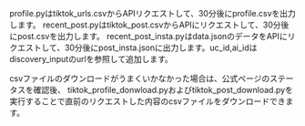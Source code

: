 
profile.pyはtiktok_urls.csvからAPIリクエストして、30分後にprofile.csvを出力します。
recent_post.pyはtiktok_post.csvからAPIにリクエストして、30分後にpost.csvを出力します。
recent_post_insta.pyはdata.jsonのデータをAPIにリクエストして、30分後にpost_insta.jsonに出力します。uc_id,ai_idはdiscovery_inputのurlを参照して追加します。

csvファイルのダウンロードがうまくいかなかった場合は、公式ページのステータスを確認後、
tiktok_profile_donwload.pyおよびtiktok_post_download.pyを実行することで直前のリクエストした内容のcsvファイルをダウンロードできます。


